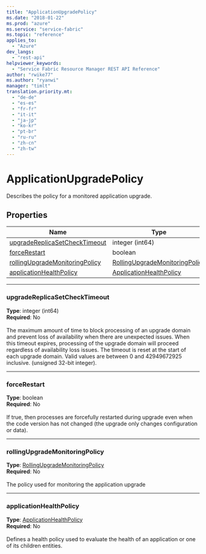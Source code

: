 ```yaml
---
title: "ApplicationUpgradePolicy"
ms.date: "2018-01-22"
ms.prod: "azure"
ms.service: "service-fabric"
ms.topic: "reference"
applies_to: 
  - "Azure"
dev_langs: 
  - "rest-api"
helpviewer_keywords: 
  - "Service Fabric Resource Manager REST API Reference"
author: "rwike77"
ms.author: "ryanwi"
manager: "timlt"
translation.priority.mt: 
  - "de-de"
  - "es-es"
  - "fr-fr"
  - "it-it"
  - "ja-jp"
  - "ko-kr"
  - "pt-br"
  - "ru-ru"
  - "zh-cn"
  - "zh-tw"
---
```

# ApplicationUpgradePolicy

Describes the policy for a monitored application upgrade.

## Properties
| Name | Type | Required |
| --- | --- | --- |
| [upgradeReplicaSetCheckTimeout](#upgradereplicasetchecktimeout) | integer (int64) | No |
| [forceRestart](#forcerestart) | boolean | No |
| [rollingUpgradeMonitoringPolicy](#rollingupgrademonitoringpolicy) | [RollingUpgradeMonitoringPolicy](sfrp-2017-07-01-preview-model-rollingupgrademonitoringpolicy.md) | No |
| [applicationHealthPolicy](#applicationhealthpolicy) | [ApplicationHealthPolicy](sfrp-2017-07-01-preview-model-applicationhealthpolicy.md) | No |

____
### upgradeReplicaSetCheckTimeout
__Type__: integer (int64) <br/>
__Required__: No<br/>
<br/>
The maximum amount of time to block processing of an upgrade domain and prevent loss of availability when there are unexpected issues. When this timeout expires, processing of the upgrade domain will proceed regardless of availability loss issues. The timeout is reset at the start of each upgrade domain. Valid values are between 0 and 42949672925 inclusive. (unsigned 32-bit integer).

____
### forceRestart
__Type__: boolean <br/>
__Required__: No<br/>
<br/>
If true, then processes are forcefully restarted during upgrade even when the code version has not changed (the upgrade only changes configuration or data).

____
### rollingUpgradeMonitoringPolicy
__Type__: [RollingUpgradeMonitoringPolicy](sfrp-2017-07-01-preview-model-rollingupgrademonitoringpolicy.md) <br/>
__Required__: No<br/>
<br/>
The policy used for monitoring the application upgrade

____
### applicationHealthPolicy
__Type__: [ApplicationHealthPolicy](sfrp-2017-07-01-preview-model-applicationhealthpolicy.md) <br/>
__Required__: No<br/>
<br/>
Defines a health policy used to evaluate the health of an application or one of its children entities.

